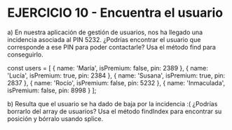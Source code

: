 # EJERCICIO 10 - Encuentra el usuario

a) En nuestra aplicación de gestión de usuarios, nos ha llegado una incidencia asociada al PIN 5232. ¿Podrías encontrar el usuario que corresponde a ese PIN para poder contactarle? Usa el método find para conseguirlo.

const users = [
{ name: 'María', isPremium: false, pin: 2389 },
{ name: 'Lucía', isPremium: true, pin: 2384 },
{ name: 'Susana', isPremium: true, pin: 2837 },
{ name: 'Rocío', isPremium: false, pin: 5232 },
{ name: 'Inmaculada', isPremium: false, pin: 8998 }
];

b) Resulta que el usuario se ha dado de baja por la incidencia :( ¿Podrías borrarlo del array de usuarios? Usa el método findIndex para encontrar su posición y bórralo usando splice.
